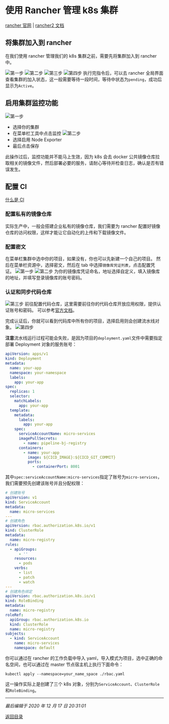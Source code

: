 # 使用 Rancher 管理 k8s 集群

[rancher 官网](https://docs.rancher.cn/) | [rancher2 文档](https://docs.rancher.cn/rancher2/)

## 将集群加入到 rancher

在我们使用 rancher 管理我们的 k8s 集群之前，需要先将集群加入到 rancher 中。

![第一步](./rancher_start_img/add_cluster_1@2x.png)
![第二步](./rancher_start_img/add_cluster_2@2x.png)
![第三步](./rancher_start_img/add_cluster_3@2x.png)
![第四步](./rancher_start_img/add_cluster_4@2x.png)
执行完指令后，可以去 rancher 全局界面查看集群的加入状态，这一般需要等待一段时间，等待中状态为`pending`，成功后显示为`Active`。

## 启用集群监控功能

![第一步](./rancher_start_img/add_monitor_1@2x.png)

- 选择你的集群
- 在菜单栏工具中点击监控
  ![第二步](./rancher_start_img/add_monitor_2@2x.png)
- 选择启用 Node Exporter
- 最后点击保存

此操作过后，监控功能并不能马上生效，因为 k8s 会去 docker 公共镜像仓库拉取相关的镜像文件，然后部署必要的服务，请耐心等待并检查日志，确认是否有错误发生。

## 配置 CI

[什么是 CI](https://www.ruanyifeng.com/blog/2015/09/continuous-integration.html)

### 配置私有的镜像仓库

实际生产中，一般会搭建企业私有的镜像仓库，我们需要为 rancher 配置好镜像仓库的访问权限，这样才能让它自动化的上传和下载镜像文件。

### 配置密文

在菜单栏集群中选中你的项目，如果没有，你也可以先新建一个自己的项目。
然后在菜单栏资源中，选择密文，然后在 tab 中选择`镜像库凭证列表`，点击配置凭证。
![第一步](./rancher_start_img/add_ci_1@2x.png)
![第二步](./rancher_start_img/add_ci_2@2x.png)
为你的镜像库凭证命名，地址选择自定义，填入镜像库的地址，并填写登录镜像库的账号密码。

### 认证和同步代码仓库

![第三步](./rancher_start_img/add_ci_3@2x.png)
前往配置代码仓库，这里需要前往你的代码仓库开放应用权限，提供认证账号和密码。
可以参考[官方文档](https://docs.rancher.cn/docs/rancher2/k8s-in-rancher/pipelines/_index#gitlab)。

完成认证后，你就可以看到代码库中所有你的项目，选择启用则会创建流水线对象。
![第四步](./rancher_start_img/add_ci_4@2x.png)

**注意**流水线运行过程可能会失败，是因为项目的`deployment.yaml`文件中需要指定部署 Deployment 对象的服务账号：

```yaml
apiVersion: apps/v1
kind: Deployment
metadata:
  name: your-app
  namespace: your-namespace
  labels:
    app: your-app
spec:
  replicas: 1
  selector:
    matchLabels:
      app: your-app
  template:
    metadata:
      labels:
        app: your-app
    spec:
      serviceAccountName: micro-services
      imagePullSecrets:
        - name: pipeline-bj-registry
      containers:
        - name: your-app
          image: ${CICD_IMAGE}:${CICD_GIT_COMMIT}
          ports:
            - containerPort: 8001
```

其中`spec:serviceAccountName:micro-services`指定了账号为`micro-services`，我们需要预先创建该账号并且分配权限：

```yaml
# 创建账号
apiVersion: v1
kind: ServiceAccount
metadata:
  name: micro-services
---
# 创建角色
apiVersion: rbac.authorization.k8s.io/v1
kind: ClusterRole
metadata:
  name: micro-registry
rules:
  - apiGroups:
      - ''
    resources:
      - pods
    verbs:
      - list
      - patch
      - watch
---
# 创建角色绑定
apiVersion: rbac.authorization.k8s.io/v1
kind: RoleBinding
metadata:
  name: micro-registry
roleRef:
  apiGroup: rbac.authorization.k8s.io
  kind: ClusterRole
  name: micro-registry
subjects:
  - kind: ServiceAccount
    name: micro-services
    namespace: default
```

你可以通过在 rancher 的工作负载中导入 yaml，导入模式为项目，选中正确的命名空间，也可以通过在 master 节点宿主机上执行下面命令：

```shell
kubectl apply --namespace=your_name_space ./rbac.yaml
```

这一操作实际上是创建了三个 k8s 对象，分别为`ServiceAccount`、`ClusterRole`和`RoleBinding`。

---

_最后编辑于 2020 年 12 月 17 日 20:31:01_

[返回目录](./menu.md)
